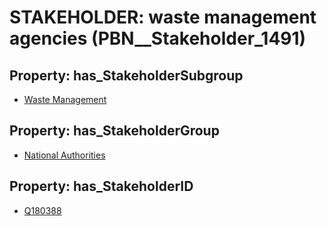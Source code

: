 # STAKEHOLDER: __waste management agencies__ (PBN__Stakeholder_1491)

## Property: has_StakeholderSubgroup

* [Waste Management](PBN__StakeholderSubgroup_114)

## Property: has_StakeholderGroup

* [National Authorities](PBN__StakeholderGroup_7)

## Property: has_StakeholderID

* [Q180388](Q180388)

